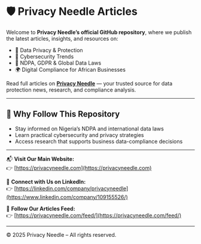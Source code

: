 # 🛡️ Privacy Needle Articles

Welcome to **Privacy Needle’s official GitHub repository**, where we publish the latest articles, insights, and resources on:

- 🧩 Data Privacy & Protection  
- 🔐 Cybersecurity Trends  
- 📜 NDPA, GDPR & Global Data Laws  
- 🌍 Digital Compliance for African Businesses  

Read full articles on **[Privacy Needle](https://privacyneedle.com)** — your trusted source for data protection news, research, and compliance analysis.

---

## 📢 Why Follow This Repository

- Stay informed on Nigeria’s NDPA and international data laws  
- Learn practical cybersecurity and privacy strategies  
- Access research that supports business data-compliance decisions  

---

📬 **Visit Our Main Website:**  
👉 [https://privacyneedle.com](https://privacyneedle.com)

💼 **Connect with Us on LinkedIn:**  
👉 [https://linkedin.com/company/privacyneedle](https://www.linkedin.com/company/109155526/)

📰 **Follow Our Articles Feed:**  
👉 [https://privacyneedle.com/feed/](https://privacyneedle.com/feed/)

---

© 2025 Privacy Needle – All rights reserved.

